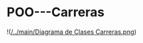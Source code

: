 # POO---Carreras
!([/../main/Diagrama de Clases Carreras.png](https://github.com/DidierSaho/POO-Carreras/blob/main/Diagrama%20de%20Clases%20Carreras.png))
